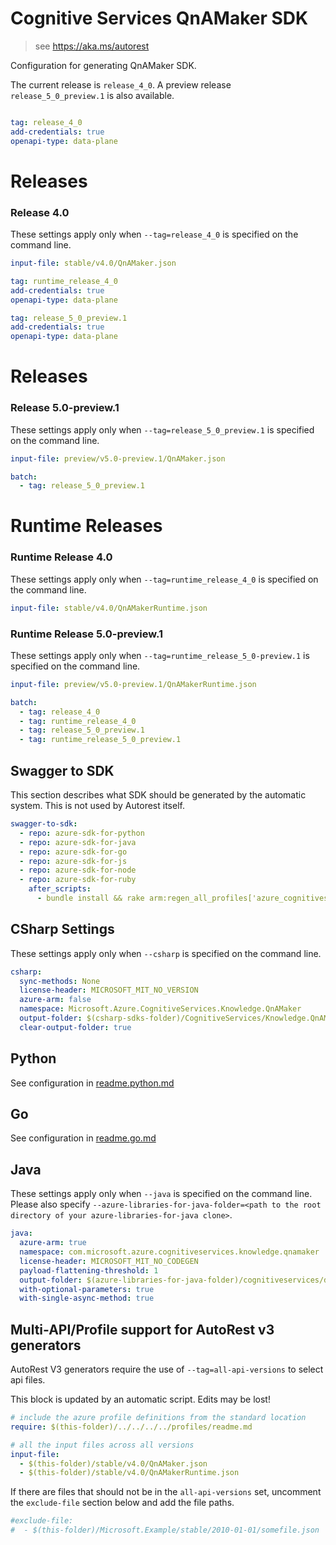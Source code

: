 # Cognitive Services QnAMaker SDK

> see https://aka.ms/autorest

Configuration for generating QnAMaker SDK.

The current release is `release_4_0`.
A preview release `release_5_0_preview.1` is also available.


``` yaml

tag: release_4_0
add-credentials: true
openapi-type: data-plane
```
# Releases

### Release 4.0
These settings apply only when `--tag=release_4_0` is specified on the command line.

``` yaml $(tag) == 'release_4_0'
input-file: stable/v4.0/QnAMaker.json
```

``` yaml
tag: runtime_release_4_0
add-credentials: true
openapi-type: data-plane
```

``` yaml
tag: release_5_0_preview.1
add-credentials: true
openapi-type: data-plane
```
# Releases

### Release 5.0-preview.1
These settings apply only when `--tag=release_5_0_preview.1` is specified on the command line.

``` yaml $(tag) == 'release_5_0_preview.1'
input-file: preview/v5.0-preview.1/QnAMaker.json
```

``` yaml
batch:
  - tag: release_5_0_preview.1
```

# Runtime Releases

### Runtime Release 4.0
These settings apply only when `--tag=runtime_release_4_0` is specified on the command line.

``` yaml $(tag) == 'runtime_release_4_0'
input-file: stable/v4.0/QnAMakerRuntime.json
```


### Runtime Release 5.0-preview.1
These settings apply only when `--tag=runtime_release_5_0-preview.1` is specified on the command line.

``` yaml $(tag) == 'runtime_release_5_0_preview.1'
input-file: preview/v5.0-preview.1/QnAMakerRuntime.json
```

``` yaml
batch:
  - tag: release_4_0
  - tag: runtime_release_4_0
  - tag: release_5_0_preview.1
  - tag: runtime_release_5_0_preview.1
```

## Swagger to SDK

This section describes what SDK should be generated by the automatic system.
This is not used by Autorest itself.

``` yaml $(swagger-to-sdk)
swagger-to-sdk:
  - repo: azure-sdk-for-python
  - repo: azure-sdk-for-java
  - repo: azure-sdk-for-go
  - repo: azure-sdk-for-js
  - repo: azure-sdk-for-node
  - repo: azure-sdk-for-ruby
    after_scripts:
      - bundle install && rake arm:regen_all_profiles['azure_cognitiveservices_qnamaker']
```


## CSharp Settings
These settings apply only when `--csharp` is specified on the command line.
``` yaml $(csharp)
csharp:
  sync-methods: None
  license-header: MICROSOFT_MIT_NO_VERSION
  azure-arm: false
  namespace: Microsoft.Azure.CognitiveServices.Knowledge.QnAMaker
  output-folder: $(csharp-sdks-folder)/CognitiveServices/Knowledge.QnAMaker/src/Generated
  clear-output-folder: true
```

## Python

See configuration in [readme.python.md](./readme.python.md)

## Go

See configuration in [readme.go.md](./readme.go.md)

## Java

These settings apply only when `--java` is specified on the command line.
Please also specify `--azure-libraries-for-java-folder=<path to the root directory of your azure-libraries-for-java clone>`.

``` yaml $(java)
java:
  azure-arm: true
  namespace: com.microsoft.azure.cognitiveservices.knowledge.qnamaker
  license-header: MICROSOFT_MIT_NO_CODEGEN
  payload-flattening-threshold: 1
  output-folder: $(azure-libraries-for-java-folder)/cognitiveservices/data-plane/knowledge/qnamaker
  with-optional-parameters: true
  with-single-async-method: true
```

## Multi-API/Profile support for AutoRest v3 generators 

AutoRest V3 generators require the use of `--tag=all-api-versions` to select api files.

This block is updated by an automatic script. Edits may be lost!

``` yaml $(tag) == 'all-api-versions' /* autogenerated */
# include the azure profile definitions from the standard location
require: $(this-folder)/../../../../profiles/readme.md

# all the input files across all versions
input-file:
  - $(this-folder)/stable/v4.0/QnAMaker.json
  - $(this-folder)/stable/v4.0/QnAMakerRuntime.json

```

If there are files that should not be in the `all-api-versions` set, 
uncomment the  `exclude-file` section below and add the file paths.

``` yaml $(tag) == 'all-api-versions'
#exclude-file: 
#  - $(this-folder)/Microsoft.Example/stable/2010-01-01/somefile.json
```


